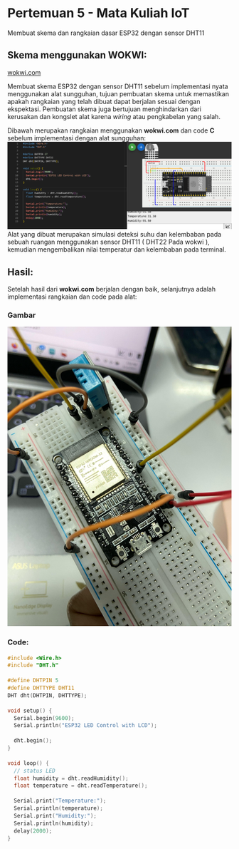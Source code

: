 # Pertemuan 5 - Mata Kuliah IoT

Membuat skema dan rangkaian dasar ESP32 dengan sensor DHT11

## Skema menggunakan WOKWI:

[wokwi.com](https://wokwi.com)

Membuat skema ESP32 dengan sensor DHT11 sebelum implementasi nyata menggunakan alat sungguhan, tujuan pembuatan skema untuk memastikan apakah rangkaian yang telah dibuat dapat berjalan sesuai dengan ekspektasi. Pembuatan skema juga bertujuan menghindarkan dari kerusakan dan kongslet alat karena _wiring_ atau pengkabelan yang salah.

Dibawah merupakan rangkaian menggunakan **wokwi.com** dan code **C** sebelum implementasi dengan alat sungguhan:
![Alt Text](Images/Week%20-%202.png)
Alat yang dibuat merupakan simulasi deteksi suhu dan kelembaban pada sebuah ruangan menggunakan sensor DHT11 ( DHT22 Pada wokwi ), kemudian mengembalikan nilai temperatur dan kelembaban pada terminal.

## Hasil:

Setelah hasil dari **wokwi.com** berjalan dengan baik, selanjutnya adalah implementasi rangkaian dan code pada alat:

### Gambar

![Alt Text](Images/Week%20-%202_electrical.png.jpg)

### Code:

```c
#include <Wire.h>
#include "DHT.h"

#define DHTPIN 5
#define DHTTYPE DHT11
DHT dht(DHTPIN, DHTTYPE);

void setup() {
  Serial.begin(9600);
  Serial.println("ESP32 LED Control with LCD");

  dht.begin();
}

void loop() {
  // status LED
  float humidity = dht.readHumidity();
  float temperature = dht.readTemperature();

  Serial.print("Temperature:");
  Serial.println(temperature);
  Serial.print("Humidity:");
  Serial.println(humidity);
  delay(2000);
}
```
